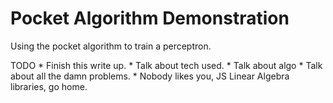 # Pocket Algorithm Demonstration

Using the pocket algorithm to train a perceptron.  

TODO
	* Finish this write up.
	* Talk about tech used.
	* Talk about algo
	* Talk about all the damn problems. 
	* Nobody likes you, JS Linear Algebra libraries, go home.
